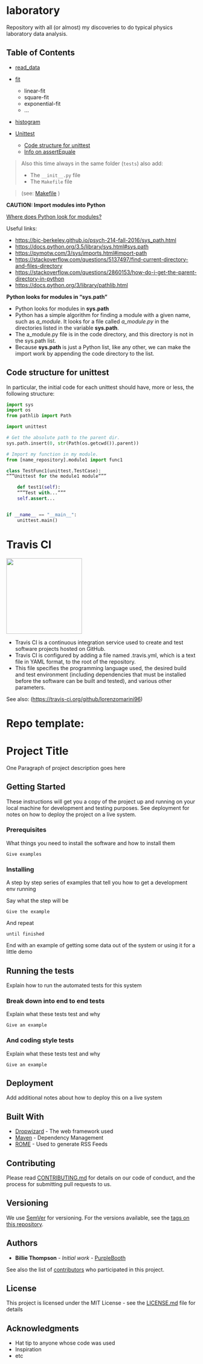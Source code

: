 # laboratory
Repository with all (or almost) my discoveries to do typical physics laboratory data analysis.

## Table of Contents
* [read_data](https://github.com/lorenzomarini96/laboratory/tree/main/laboratory/read_data)
* [fit](https://github.com/lorenzomarini96/model/blob/main/README.md#creation-of-basic-folders)
    * linear-fit
    * square-fit
    * exponential-fit
    * ...
* [histogram](https://github.com/lorenzomarini96/laboratory/tree/main/laboratory/histogram)

* [Unittest](https://github.com/lorenzomarini96/model/blob/main/README.md#unittest)
    * [Code structure for unittest](https://github.com/lorenzomarini96/model/blob/main/README.md#code-structure-for-unittest)
    * [Info on assertEquale](https://github.com/lorenzomarini96/model/blob/main/README.md#info-on-assertequale)


> Also this time always in the same folder (```tests```) also add:
> - The ```__init__.py``` file
> - The ```Makefile``` file 

> (see: [Makefile](https://github.com/lorenzomarini96/model/blob/main/tests/Makefile) )

**CAUTION: Import modules into Python**

[Where does Python look for modules?](https://bic-berkeley.github.io/psych-214-fall-2016/sys_path.html)

Useful links: 
- https://bic-berkeley.github.io/psych-214-fall-2016/sys_path.html
- https://docs.python.org/3.5/library/sys.html#sys.path
- https://pymotw.com/3/sys/imports.html#import-path
- https://stackoverflow.com/questions/5137497/find-current-directory-and-files-directory
- https://stackoverflow.com/questions/2860153/how-do-i-get-the-parent-directory-in-python
- https://docs.python.org/3/library/pathlib.html


**Python looks for modules in “sys.path”**
- Python looks for modules in **sys.path**
- Python has a simple algorithm for finding a module with a given name, such as *a_module*. It looks for a file called *a_module.py* in the directories listed in the variable **sys.path**.
- The a_module.py file is in the code directory, and this directory is not in the sys.path list.
- Because **sys.path** is just a Python list, like any other, we can make the import work by appending the code directory to the list.

## Code structure for unittest

In particular, the initial code for each unittest should have, more or less, the following structure:

```python
import sys
import os
from pathlib import Path

import unittest

# Get the absolute path to the parent dir.
sys.path.insert(0, str(Path(os.getcwd()).parent))

# Import my function in my module.
from [name_repository].module1 import func1

class TestFunc1(unittest.TestCase):
“””Unittest for the module1 module”””

    def test1(self):
    “””Test with...”””
    self.assert...


if __name__ == "__main__":
    unittest.main()
```
# Travis CI

<img src="https://user-images.githubusercontent.com/55988954/103585215-f8485f00-4ee2-11eb-9e66-82029a119191.png" width="200" /> 

- Travis CI is a continuous integration service used to create and test software projects hosted on GitHub.
- Travis CI is configured by adding a file named .travis.yml, which is a text file in YAML format, to the root of the repository.
- This file specifies the programming language used, the desired build and test environment (including dependencies that must be installed before the software can be built and tested), and various other parameters.

See also: (https://travis-ci.org/github/lorenzomarini96)

# Repo template:

# Project Title

One Paragraph of project description goes here

## Getting Started

These instructions will get you a copy of the project up and running on your local machine for development and testing purposes. See deployment for notes on how to deploy the project on a live system.

### Prerequisites

What things you need to install the software and how to install them

```
Give examples
```

### Installing

A step by step series of examples that tell you how to get a development env running

Say what the step will be

```
Give the example
```

And repeat

```
until finished
```

End with an example of getting some data out of the system or using it for a little demo

## Running the tests

Explain how to run the automated tests for this system

### Break down into end to end tests

Explain what these tests test and why

```
Give an example
```

### And coding style tests

Explain what these tests test and why

```
Give an example
```

## Deployment

Add additional notes about how to deploy this on a live system

## Built With

* [Dropwizard](http://www.dropwizard.io/1.0.2/docs/) - The web framework used
* [Maven](https://maven.apache.org/) - Dependency Management
* [ROME](https://rometools.github.io/rome/) - Used to generate RSS Feeds

## Contributing

Please read [CONTRIBUTING.md](https://gist.github.com/PurpleBooth/b24679402957c63ec426) for details on our code of conduct, and the process for submitting pull requests to us.

## Versioning

We use [SemVer](http://semver.org/) for versioning. For the versions available, see the [tags on this repository](https://github.com/your/project/tags). 

## Authors

* **Billie Thompson** - *Initial work* - [PurpleBooth](https://github.com/PurpleBooth)

See also the list of [contributors](https://github.com/your/project/contributors) who participated in this project.

## License

This project is licensed under the MIT License - see the [LICENSE.md](LICENSE.md) file for details

## Acknowledgments

* Hat tip to anyone whose code was used
* Inspiration
* etc

